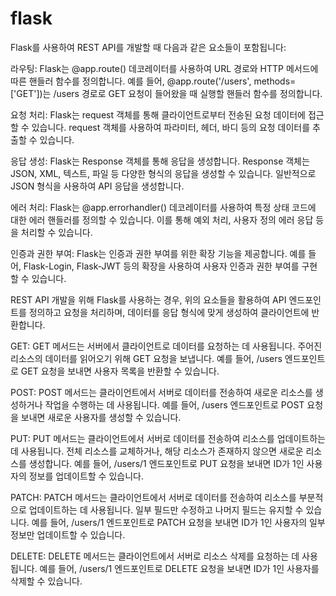 # flask

Flask를 사용하여 REST API를 개발할 때 다음과 같은 요소들이 포함됩니다:

라우팅: Flask는 @app.route() 데코레이터를 사용하여 URL 경로와 HTTP 메서드에 따른 핸들러 함수를 정의합니다. 예를 들어, @app.route('/users', methods=['GET'])는 /users 경로로 GET 요청이 들어왔을 때 실행할 핸들러 함수를 정의합니다.

요청 처리: Flask는 request 객체를 통해 클라이언트로부터 전송된 요청 데이터에 접근할 수 있습니다. request 객체를 사용하여 파라미터, 헤더, 바디 등의 요청 데이터를 추출할 수 있습니다.

응답 생성: Flask는 Response 객체를 통해 응답을 생성합니다. Response 객체는 JSON, XML, 텍스트, 파일 등 다양한 형식의 응답을 생성할 수 있습니다. 일반적으로 JSON 형식을 사용하여 API 응답을 생성합니다.

에러 처리: Flask는 @app.errorhandler() 데코레이터를 사용하여 특정 상태 코드에 대한 에러 핸들러를 정의할 수 있습니다. 이를 통해 예외 처리, 사용자 정의 에러 응답 등을 처리할 수 있습니다.

인증과 권한 부여: Flask는 인증과 권한 부여를 위한 확장 기능을 제공합니다. 예를 들어, Flask-Login, Flask-JWT 등의 확장을 사용하여 사용자 인증과 권한 부여를 구현할 수 있습니다.

REST API 개발을 위해 Flask를 사용하는 경우, 위의 요소들을 활용하여 API 엔드포인트를 정의하고 요청을 처리하며, 데이터를 응답 형식에 맞게 생성하여 클라이언트에 반환합니다.



GET: GET 메서드는 서버에서 클라이언트로 데이터를 요청하는 데 사용됩니다. 주어진 리소스의 데이터를 읽어오기 위해 GET 요청을 보냅니다. 예를 들어, /users 엔드포인트로 GET 요청을 보내면 사용자 목록을 반환할 수 있습니다.

POST: POST 메서드는 클라이언트에서 서버로 데이터를 전송하여 새로운 리소스를 생성하거나 작업을 수행하는 데 사용됩니다. 예를 들어, /users 엔드포인트로 POST 요청을 보내면 새로운 사용자를 생성할 수 있습니다.

PUT: PUT 메서드는 클라이언트에서 서버로 데이터를 전송하여 리소스를 업데이트하는 데 사용됩니다. 전체 리소스를 교체하거나, 해당 리소스가 존재하지 않으면 새로운 리소스를 생성합니다. 예를 들어, /users/1 엔드포인트로 PUT 요청을 보내면 ID가 1인 사용자의 정보를 업데이트할 수 있습니다.

PATCH: PATCH 메서드는 클라이언트에서 서버로 데이터를 전송하여 리소스를 부분적으로 업데이트하는 데 사용됩니다. 일부 필드만 수정하고 나머지 필드는 유지할 수 있습니다. 예를 들어, /users/1 엔드포인트로 PATCH 요청을 보내면 ID가 1인 사용자의 일부 정보만 업데이트할 수 있습니다.

DELETE: DELETE 메서드는 클라이언트에서 서버로 리소스 삭제를 요청하는 데 사용됩니다. 예를 들어, /users/1 엔드포인트로 DELETE 요청을 보내면 ID가 1인 사용자를 삭제할 수 있습니다.
